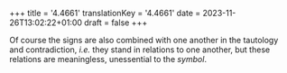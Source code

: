 +++
title = '4.4661'
translationKey = '4.4661'
date = 2023-11-26T13:02:22+01:00
draft = false
+++

Of course the signs are also combined with one another in the tautology and contradiction, <em>i.e.</em> they stand in relations to one another, but these relations are meaningless, unessential to the <em>symbol</em>.
